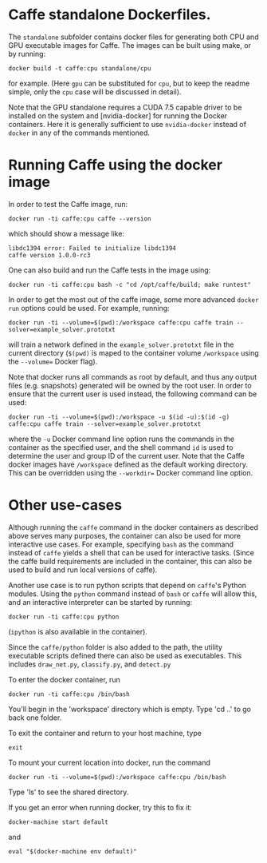 # Caffe standalone Dockerfiles.

The `standalone` subfolder contains docker files for generating both CPU and GPU executable images for Caffe. The images can be built using make, or by running:

```
docker build -t caffe:cpu standalone/cpu
```
for example. (Here `gpu` can be substituted for `cpu`, but to keep the readme simple, only the `cpu` case will be discussed in detail).

Note that the GPU standalone requires a CUDA 7.5 capable driver to be installed on the system and [nvidia-docker] for running the Docker containers. Here it is generally sufficient to use `nvidia-docker` instead of `docker` in any of the commands mentioned.

# Running Caffe using the docker image

In order to test the Caffe image, run:
```
docker run -ti caffe:cpu caffe --version
```
which should show a message like:
```
libdc1394 error: Failed to initialize libdc1394
caffe version 1.0.0-rc3
```

One can also build and run the Caffe tests in the image using:
```
docker run -ti caffe:cpu bash -c "cd /opt/caffe/build; make runtest"
```

In order to get the most out of the caffe image, some more advanced `docker run` options could be used. For example, running:
```
docker run -ti --volume=$(pwd):/workspace caffe:cpu caffe train --solver=example_solver.prototxt
```
will train a network defined in the `example_solver.prototxt` file in the current directory (`$(pwd)` is maped to the container volume `/workspace` using the `--volume=` Docker flag).

Note that docker runs all commands as root by default, and thus any output files (e.g. snapshots) generated will be owned by the root user. In order to ensure that the current user is used instead, the following command can be used:
```
docker run -ti --volume=$(pwd):/workspace -u $(id -u):$(id -g) caffe:cpu caffe train --solver=example_solver.prototxt
```
where the `-u` Docker command line option runs the commands in the container as the specified user, and the shell command `id` is used to determine the user and group ID of the current user. Note that the Caffe docker images have `/workspace` defined as the default working directory. This can be overridden using the `--workdir=` Docker command line option.

# Other use-cases

Although running the `caffe` command in the docker containers as described above serves many purposes, the container can also be used for more interactive use cases. For example, specifying `bash` as the command instead of `caffe` yields a shell that can be used for interactive tasks. (Since the caffe build requirements are included in the container, this can also be used to build and run local versions of caffe).

Another use case is to run python scripts that depend on `caffe`'s Python modules. Using the `python` command instead of `bash` or `caffe` will allow this, and an interactive interpreter can be started by running:
```
docker run -ti caffe:cpu python
```
(`ipython` is also available in the container).

Since the `caffe/python` folder is also added to the path, the utility executable scripts defined there can also be used as executables. This includes `draw_net.py`, `classify.py`, and `detect.py`

To enter the docker container, run 
```
docker run -ti caffe:cpu /bin/bash
```

You'll begin in the 'workspace' directory which is empty. Type 'cd ..' to go back one folder.

To exit the container and return to your host machine, type
```
exit
```

To mount your current location into docker, run the command
```
docker run -ti --volume=$(pwd):/workspace caffe:cpu /bin/bash
```

Type 'ls' to see the shared directory.


If you get an error when running docker, try this to fix it:

```
docker-machine start default
```

and 

```
eval "$(docker-machine env default)"
```

